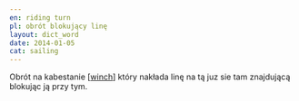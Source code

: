```yaml
---
en: riding turn
pl: obrót blokujący linę
layout: dict_word
date: 2014-01-05
cat: sailing
---
```


Obrót na kabestanie [[winch](/dict/w/winch.html)] który nakłada linę na tą juz sie tam znajdującą blokując ją przy tym.
